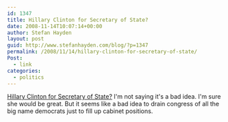 ```yaml
---
id: 1347
title: Hillary Clinton for Secretary of State?
date: 2008-11-14T10:07:14+00:00
author: Stefan Hayden
layout: post
guid: http://www.stefanhayden.com/blog/?p=1347
permalink: /2008/11/14/hillary-clinton-for-secretary-of-state/
Post:
  - link
categories:
  - politics
---
```

<a href="http://www.feministing.com/archives/012204.html">Hillary Clinton for Secretary of State?</a> I'm not saying it's a bad idea. I'm sure she would be great. But it seems like a bad idea to drain congress of all the big name democrats just to fill up cabinet positions.